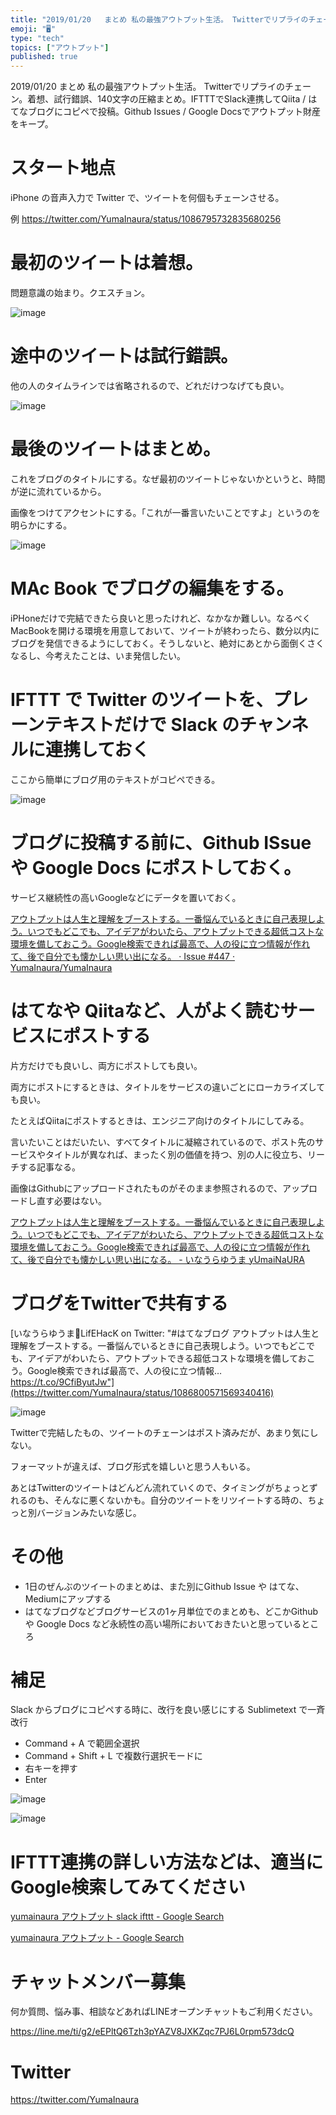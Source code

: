 ```yaml
---
title: "2019/01/20   まとめ 私の最強アウトプット生活。 Twitterでリプライのチェーン。着想、試行錯誤、140文字の圧縮まとめ。I"
emoji: "🖥"
type: "tech"
topics: ["アウトプット"]
published: true
---
```


2019/01/20   まとめ 私の最強アウトプット生活。 Twitterでリプライのチェーン。着想、試行錯誤、140文字の圧縮まとめ。IFTTTでSlack連携してQiita / はてなブログにコピペで投稿。Github Issues / Google Docsでアウトプット財産をキープ。

# スタート地点

iPhone の音声入力で Twitter で、ツイートを何個もチェーンさせる。

例 https://twitter.com/YumaInaura/status/1086795732835680256

# 最初のツイートは着想。

問題意識の始まり。クエスチョン。

![image](https://user-images.githubusercontent.com/13635059/51434320-64ebd400-1ca1-11e9-9424-6f4d8ecebb7e.png)


# 途中のツイートは試行錯誤。

他の人のタイムラインでは省略されるので、どれだけつなげても良い。

![image](https://user-images.githubusercontent.com/13635059/51434324-78973a80-1ca1-11e9-8985-9ab2ffa7eb5a.png)

# 最後のツイートはまとめ。

これをブログのタイトルにする。なぜ最初のツイートじゃないかというと、時間が逆に流れているから。

画像をつけてアクセントにする。「これが一番言いたいことですよ」というのを明らかにする。

![image](https://user-images.githubusercontent.com/13635059/51434328-8d73ce00-1ca1-11e9-89c4-85beb4adbfa9.png)

# MAc Book でブログの編集をする。

iPHoneだけで完結できたら良いと思ったけれど、なかなか難しい。なるべくMacBookを開ける環境を用意しておいて、ツイートが終わったら、数分以内にブログを発信できるようにしておく。そうしないと、絶対にあとから面倒くさくなるし、今考えたことは、いま発信したい。

# IFTTT で Twitter のツイートを、プレーンテキストだけで Slack のチャンネルに連携しておく

ここから簡単にブログ用のテキストがコピペできる。

![image](https://user-images.githubusercontent.com/13635059/51434347-f78c7300-1ca1-11e9-85a4-c30f9040ae0e.png)

# ブログに投稿する前に、Github ISsue や Google Docs にポストしておく。

サービス継続性の高いGoogleなどにデータを置いておく。

[アウトプットは人生と理解をブーストする。一番悩んでいるときに自己表現しよう。いつでもどこでも、アイデアがわいたら、アウトプットできる超低コストな環境を備しておこう。Google検索できれば最高で、人の役に立つ情報が作れて、後で自分でも懐かしい思い出になる。 · Issue #447 · YumaInaura/YumaInaura](https://github.com/YumaInaura/YumaInaura/issues/447)

# はてなや Qiitaなど、人がよく読むサービスにポストする

片方だけでも良いし、両方にポストしても良い。

両方にポストにするときは、タイトルをサービスの違いごとにローカライズしても良い。

たとえばQiitaにポストするときは、エンジニア向けのタイトルにしてみる。

言いたいことはだいたい、すべてタイトルに凝縮されているので、ポスト先のサービスやタイトルが異なれば、まったく別の価値を持つ、別の人に役立ち、リーチする記事なる。

画像はGithubにアップロードされたものがそのまま参照されるので、アップロードし直す必要はない。

[アウトプットは人生と理解をブーストする。一番悩んでいるときに自己表現しよう。いつでもどこでも、アイデアがわいたら、アウトプットできる超低コストな環境を備しておこう。Google検索できれば最高で、人の役に立つ情報が作れて、後で自分でも懐かしい思い出になる。 - いなうらゆうま yUmaiNaURA](http://yumainaura.hateblo.jp/entry/2019/01/20/104015)

# ブログをTwitterで共有する

[いなうらゆうま🤖LifEHacK on Twitter: "#はてなブログ アウトプットは人生と理解をブーストする。一番悩んでいるときに自己表現しよう。いつでもどこでも、アイデアがわいたら、アウトプットできる超低コストな環境を備しておこう。Google検索できれば最高で、人の役に立つ情報… https://t.co/9CfiByutJw"](https://twitter.com/YumaInaura/status/1086800571569340416)

![image](https://user-images.githubusercontent.com/13635059/51434381-9022f300-1ca2-11e9-81ae-2be619728165.png)

Twitterで完結したもの、ツイートのチェーンはポスト済みだが、あまり気にしない。

フォーマットが違えば、ブログ形式を嬉しいと思う人もいる。

あとはTwitterのツイートはどんどん流れていくので、タイミングがちょっとずれるのも、そんなに悪くないかも。自分のツイートをリツイートする時の、ちょっと別バージョンみたいな感じ。

# その他

- 1日のぜんぶのツイートのまとめは、また別にGithub Issue や はてな、Mediumにアップする
- はてなブログなどブログサービスの1ヶ月単位でのまとめも、どこかGithub や Google Docs など永続性の高い場所においておきたいと思っているところ

# 補足

Slack からブログにコピペする時に、改行を良い感じにする
Sublimetext で一斉改行

- Command  + A で範囲全選択
- Command + Shift + L で複数行選択モードに
- 右キーを押す
- Enter

![image](https://user-images.githubusercontent.com/13635059/51512362-ecc01280-1e48-11e9-81e9-203265726aec.png)

![image](https://user-images.githubusercontent.com/13635059/51512368-f21d5d00-1e48-11e9-947c-ec7b8d0c5a89.png)


# IFTTT連携の詳しい方法などは、適当にGoogle検索してみてください

[yumainaura アウトプット slack ifttt - Google Search](https://www.google.com/search?ei=x9ZDXPXIFc_q8AXZ1LrQDw&q=yumainaura+%E3%82%A2%E3%82%A6%E3%83%88%E3%83%97%E3%83%83%E3%83%88+slack+ifttt&oq=yumainaura+%E3%82%A2%E3%82%A6%E3%83%88%E3%83%97%E3%83%83%E3%83%88+slack+ifttt&gs_l=psy-ab.3..33i21.31274.34280..34379...2.0..0.128.1464.0j13......0....1..gws-wiz.OIjLOAt67Ok)

[yumainaura アウトプット - Google Search](https://www.google.com/search?q=yumainaura+%E3%82%A2%E3%82%A6%E3%83%88%E3%83%97%E3%83%83%E3%83%88&oq=yumainaura+%E3%82%A2%E3%82%A6%E3%83%88%E3%83%97%E3%83%83%E3%83%88&aqs=chrome..69i57j69i60l3j69i64l2.3172j0j7&sourceid=chrome&ie=UTF-8)








<!-- Update From Qiita API -->

# チャットメンバー募集


何か質問、悩み事、相談などあればLINEオープンチャットもご利用ください。

https://line.me/ti/g2/eEPltQ6Tzh3pYAZV8JXKZqc7PJ6L0rpm573dcQ





# Twitter


https://twitter.com/YumaInaura


<!-- Update From Qiita API -->


